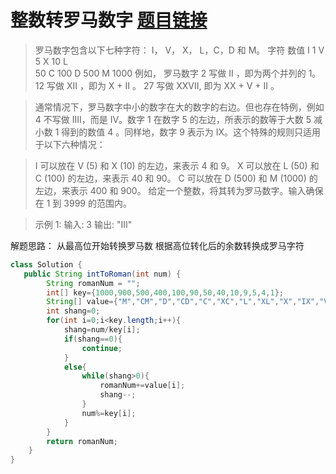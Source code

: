 ﻿# 整数转罗马数字 [题目链接](https://leetcode-cn.com/problems/integer-to-roman/)

> 罗马数字包含以下七种字符： I， V， X， L，C，D 和 M。
> 字符          数值 I             1 V             5 X             10 L     
> 50 C             100 D             500 M             1000 例如， 罗马数字 2
> 写做 II ，即为两个并列的 1。12 写做 XII ，即为 X + II 。 27 写做  XXVII, 即为 XX + V + II 。

> 通常情况下，罗马数字中小的数字在大的数字的右边。但也存在特例，例如 4 不写做 IIII，而是 IV。数字 1 在数字 5
> 的左边，所表示的数等于大数 5 减小数 1 得到的数值 4 。同样地，数字 9 表示为 IX。这个特殊的规则只适用于以下六种情况：

> I 可以放在 V (5) 和 X (10) 的左边，来表示 4 和 9。 X 可以放在 L (50) 和 C (100) 的左边，来表示
> 40 和 90。  C 可以放在 D (500) 和 M (1000) 的左边，来表示 400 和 900。
> 给定一个整数，将其转为罗马数字。输入确保在 1 到 3999 的范围内。

> 示例 1:
> 输入: 3 输出: "III"

解题思路：
从最高位开始转换罗马数
根据高位转化后的余数转换成罗马字符
```java
class Solution {
   public String intToRoman(int num) {
        String romanNum = "";
        int[] key={1000,900,500,400,100,90,50,40,10,9,5,4,1}; 
        String[] value={"M","CM","D","CD","C","XC","L","XL","X","IX","V","IV","I"};
        int shang=0;
        for(int i=0;i<key.length;i++){
            shang=num/key[i];
            if(shang==0){
                continue;
            }
            else{
                while(shang>0){
                    romanNum+=value[i];
                    shang--;
                }
                num%=key[i];
            }
        }
        return romanNum;
    }
}
```





